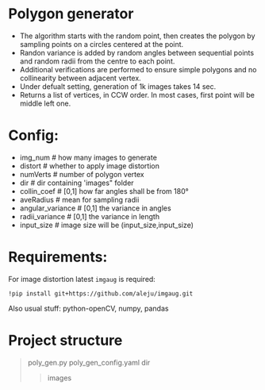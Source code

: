 # Polygon generator

* The algorithm starts with the random point, then creates the polygon by sampling points on a circles centered at the point. 
* Randon variance is added by random angles between sequential points and random radii from the centre to each point.
* Additional verifications are performed to ensure simple polygons and no collinearity between adjacent vertex.
* Under defualt setting, generation of 1k images takes 14 sec.
* Returns a list of vertices, in CCW order. In most cases, first point will be middle left one.

# Config:
* img_num            # how many images to generate
* distort            # whether to apply image distortion
* numVerts           # number of polygon vertex
* dir                # dir containing 'images" folder
* collin_coef        # [0,1] how far angles shall be from 180°
* aveRadius          # mean for sampling radii
* angular_variance   # [0,1] the variance in angles
* radii_variance     # [0,1] the variance in length
* input_size         # image size will be (input_size,input_size)

# Requirements:

For image distortion latest ```imgaug``` is required:

```!pip install git+https://github.com/aleju/imgaug.git```

Also usual stuff: python-openCV, numpy, pandas

# Project structure

> poly_gen.py
> poly_gen_config.yaml
> dir
>>images
